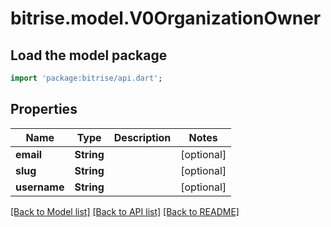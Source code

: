 # bitrise.model.V0OrganizationOwner

## Load the model package
```dart
import 'package:bitrise/api.dart';
```

## Properties
Name | Type | Description | Notes
------------ | ------------- | ------------- | -------------
**email** | **String** |  | [optional] 
**slug** | **String** |  | [optional] 
**username** | **String** |  | [optional] 

[[Back to Model list]](../README.md#documentation-for-models) [[Back to API list]](../README.md#documentation-for-api-endpoints) [[Back to README]](../README.md)


